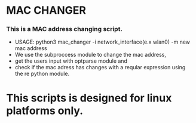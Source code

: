 # MAC CHANGER
### This is a MAC address changing script.
* USAGE: python3 mac_changer -i network_interface(e.x wlan0) -m new mac address
* We use the subproccess module to change the mac address,
* get the users input with optparse module and
* check if the mac adress has changes with a reqular expression using the re python module.
# This scripts is designed for linux platforms only.


